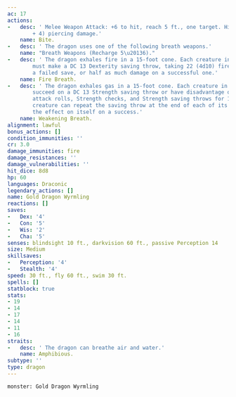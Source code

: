 ```yaml
---
ac: 17
actions:
-   desc: ' Melee Weapon Attack: +6 to hit, reach 5 ft., one target. Hit: 9 (1d10
        + 4) piercing damage.'
    name: Bite.
-   desc: ' The dragon uses one of the following breath weapons.'
    name: "Breath Weapons (Recharge 5\u20136)."
-   desc: ' The dragon exhales fire in a 15-foot cone. Each creature in that area
        must make a DC 13 Dexterity saving throw, taking 22 (4d10) fire damage on
        a failed save, or half as much damage on a successful one.'
    name: Fire Breath.
-   desc: ' The dragon exhales gas in a 15-foot cone. Each creature in that area must
        succeed on a DC 13 Strength saving throw or have disadvantage on Strength-based
        attack rolls, Strength checks, and Strength saving throws for 1 minute. A
        creature can repeat the saving throw at the end of each of its turns, ending
        the effect on itself on a success.'
    name: Weakening Breath.
alignment: lawful
bonus_actions: []
condition_immunities: ''
cr: 3.0
damage_immunities: fire
damage_resistances: ''
damage_vulnerabilities: ''
hit_dice: 8d8
hp: 60
languages: Draconic
legendary_actions: []
name: Gold Dragon Wyrmling
reactions: []
saves:
-   Dex: '4'
-   Con: '5'
-   Wis: '2'
-   Cha: '5'
senses: blindsight 10 ft., darkvision 60 ft., passive Perception 14
size: Medium
skillsaves:
-   Perception: '4'
-   Stealth: '4'
speed: 30 ft., fly 60 ft., swim 30 ft.
spells: []
statblock: true
stats:
- 19
- 14
- 17
- 14
- 11
- 16
straits:
-   desc: ' The dragon can breathe air and water.'
    name: Amphibious.
subtype: ''
type: dragon
---
```

```statblock
monster: Gold Dragon Wyrmling
```